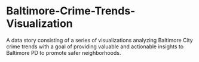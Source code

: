 # Baltimore-Crime-Trends-Visualization
A data story consisting of a series of visualizations analyzing Baltimore City crime trends with a goal of providing valuable and actionable insights to Baltimore PD to promote safer neighborhoods.
